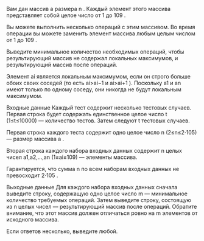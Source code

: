 ﻿Вам дан массив a
 размера n
. Каждый элемент этого массива представляет собой целое число от 1
 до 109
.

Вы можете выполнить несколько операций с этим массивом. Во время операции вы можете заменить элемент массива любым целым числом от 1
 до 109
.

Выведите минимальное количество необходимых операций, чтобы результирующий массив не содержал локальных максимумов, и результирующий массив после операций.

Элемент ai
 является локальным максимумом, если он строго больше обоих своих соседей (то есть ai>ai−1
 и ai>ai+1
). Поскольку a1
 и an
 имеют только по одному соседу, они никогда не будут локальным максимумом.

Входные данные
Каждый тест содержит несколько тестовых случаев. Первая строка будет содержать единственное целое число t
 (1≤t≤10000)
 — количество тестов. Затем следуют t
 тестовых случаев.

Первая строка каждого теста содержит одно целое число n
 (2≤n≤2⋅105)
 — размер массива a
.

Вторая строка каждого набора входных данных содержит n
 целых чисел a1,a2,…,an
 (1≤ai≤109)
 — элементы массива.

Гарантируется, что сумма n
 по всем наборам входных данных не превосходит 2⋅105
.

Выходные данные
Для каждого набора входных данных сначала выведите строку, содержащую одно целое число m
 — минимальное количество требуемых операций. Затем выведите строку, состоящую из n
 целых чисел — результирующий массив после операций. Обратите внимание, что этот массив должен отличаться ровно на m
 элементов от исходного массива.

Если ответов несколько, выведите любой.